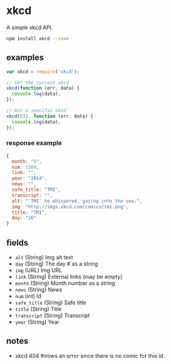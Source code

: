 # xkcd

A simple xkcd API.

```bash
npm install xkcd --save
```

## examples

```js
var xkcd = require('xkcd');

// Get the current xkcd
xkcd(function (err, data) {
  console.log(data);
});

// Get a specific xkcd
xkcd(532, function (err, data) {
  console.log(data);
});
```

### response example

```js
{
  month: "5",
  num: 1369,
  link: "",
  year: "2014",
  news: "",
  safe_title: "TMI",
  transcript: "",
  alt: "'TMI' he whispered, gazing into the sea.",
  img: "http://imgs.xkcd.com/comics/tmi.png",
  title: "TMI",
  day: "16"
}
```

## fields

- `alt` (String) Img alt text
- `day` (String) The day # as a string
- `img` (URL) Img URL
- `link` (String) External links (may be empty)
- `month` (String) Month number as a string
- `news` (String) News
- `num` (int) Id
- `safe_title` (String) Safe title
- `title` (String) Title
- `transcript` (String) Transcript
- `year` (String) Year

## notes

- xkcd 404 throws an error since there is no comic for this id.